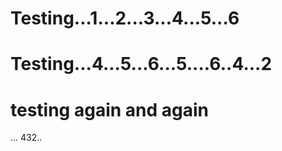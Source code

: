 # Testing...1...2...3...4...5...6
# Testing...4...5...6...5....6..4...2
# testing again and again
...
432..
